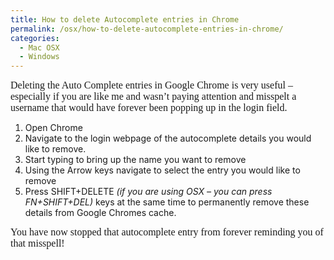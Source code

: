 ```yaml
---
title: How to delete Autocomplete entries in Chrome
permalink: /osx/how-to-delete-autocomplete-entries-in-chrome/
categories:
  - Mac OSX
  - Windows
---
```

<span style="font-family:Times New Roman;font-size:12pt">Deleting the Auto Complete entries in Google Chrome is very useful – especially if you are like me and wasn&#8217;t paying attention and misspelt a username that would have forever been popping up in the login field.<br /> </span>

  1. Open Chrome 
  2. Navigate to the login webpage of the autocomplete details you would like to remove. 
  3. Start typing to bring up the name you want to remove 
  4. Using the Arrow keys navigate to select the entry you would like to remove 
  5. Press SHIFT+DELETE _(if you are using OSX – you can press FN+SHIFT+DEL)_ keys at the same time to permanently remove these details from Google Chromes cache. 

<span style="font-family:Times New Roman;font-size:12pt">You have now stopped that autocomplete entry from forever reminding you of that misspell!</span>
